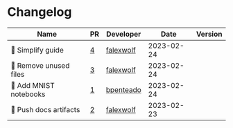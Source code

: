 # Changelog

<!-- prettier-ignore -->
Name | PR | Developer | Date | Version
--- | --- | --- | --- | ---
📝 Simplify guide | [4](https://github.com/laminlabs/pytorch-lamin-mnist/pull/4) | [falexwolf](https://github.com/falexwolf) | 2023-02-24 |
📝 Remove unused files | [3](https://github.com/laminlabs/pytorch-lamin-mnist/pull/3) | [falexwolf](https://github.com/falexwolf) | 2023-02-24 |
📝  Add MNIST notebooks | [1](https://github.com/laminlabs/pytorch-lamin-mnist/pull/1) | [bpenteado](https://github.com/bpenteado) | 2023-02-24 |
👷 Push docs artifacts | [2](https://github.com/laminlabs/pytorch-lamin-mnist/pull/2) | [falexwolf](https://github.com/falexwolf) | 2023-02-23 |

